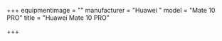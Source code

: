 +++
equipmentimage = ""
manufacturer = "Huawei "
model = "Mate 10 PRO"
title = "Huawei Mate 10 PRO"

+++
